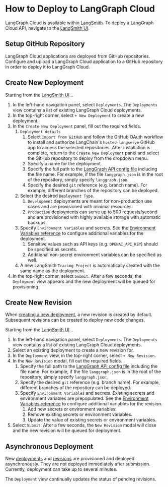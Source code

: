 # How to Deploy to LangGraph Cloud

LangGraph Cloud is available within <a href="https://www.langchain.com/langsmith" target="_blank">LangSmith</a>. To deploy a LangGraph Cloud API, navigate to the <a href="https://smith.langchain.com/" target="_blank">LangSmith UI</a>.

## Setup GitHub Repository

LangGraph Cloud applications are deployed from GitHub repositories. Configure and upload a LangGraph Cloud application to a GitHub repository in order to deploy it to LangGraph Cloud.

## Create New Deployment

Starting from the <a href="https://smith.langchain.com/" target="_blank">LangSmith UI</a>...

1. In the left-hand navigation panel, select `Deployments`. The `Deployments` view contains a list of existing LangGraph Cloud deployments.
1. In the top-right corner, select `+ New Deployment` to create a new deployment.
1. In the `Create New Deployment` panel, fill out the required fields.
    1. `Deployment details`
        1. Select `Import from GitHub` and follow the GitHub OAuth workflow to install and authorize LangChain's `hosted-langserve` GitHub app to  access the selected repositories. After installation is complete, return to the `Create New Deployment` panel and select the GitHub repository to deploy from the dropdown menu.
        1. Specify a name for the deployment.
        1. Specify the full path to the [LangGraph API config file](../reference/cli.md#configuration-file) including the file name. For example, if the file `langgraph.json` is in the root of the repository, simply specify `langgraph.json`.
        1. Specify the desired `git` reference (e.g. branch name). For example, different branches of the repository can be deployed.
    1. Select the desired `Deployment Type`.
        1. `Development` deployments are meant for non-production use cases and are provisioned with minimal resources.
        1. `Production` deployments can serve up to 500 requests/second and are provisioned with highly available storage with automatic backups.
    1. Specify `Environment Variables` and secrets. See the [Environment Variables reference](../reference/env_var.md) to configure additional variables for the deployment.
        1. Sensitive values such as API keys (e.g. `OPENAI_API_KEY`) should be specified as secrets.
        1. Additional non-secret environment variables can be specified as well.
    1. A new LangSmith `Tracing Project` is automatically created with the same name as the deployment.
1. In the top-right corner, select `Submit`. After a few seconds, the `Deployment` view appears and the new deployment will be queued for provisioning.

## Create New Revision

When [creating a new deployment](#create-a-new-deployment), a new revision is created by default. Subsequent revisions can be created to deploy new code changes.

Starting from the <a href="https://smith.langchain.com/" target="_blank">LangSmith UI</a>...

1. In the left-hand navigation panel, select `Deployments`. The `Deployments` view contains a list of existing LangGraph Cloud deployments.
1. Select an existing deployment to create a new revision for.
1. In the `Deployment` view, in the top-right corner, select `+ New Revision`.
1. In the `New Revision` modal, fill out the required fields.
    1. Specify the full path to the [LangGraph API config file](../reference/cli.md#configuration-file) including the file name. For example, if the file `langgraph.json` is in the root of the repository, simply specify `langgraph.json`.
    1. Specify the desired `git` reference (e.g. branch name). For example, different branches of the repository can be deployed.
    1. Specify `Environment Variables` and secrets. Existing secrets and environment variables are prepopulated. See the [Environment Variables reference](../reference/env_var.md) to configure additional variables for the revision.
        1. Add new secrets or environment variables.
        1. Remove existing secrets or environment variables.
        1. Update the value of existing secrets or environment variables.
1. Select `Submit`. After a few seconds, the `New Revision` modal will close and the new revision will be queued for deployment.

## Asynchronous Deployment

New [deployments](#create-new-deployment) and [revisions](#create-new-revision) are provisioned and deployed asynchronously. They are not deployed immediately after submission. Currently, deployment can take up to several minutes.

The `Deployment` view continually updates the status of pending revisions.
